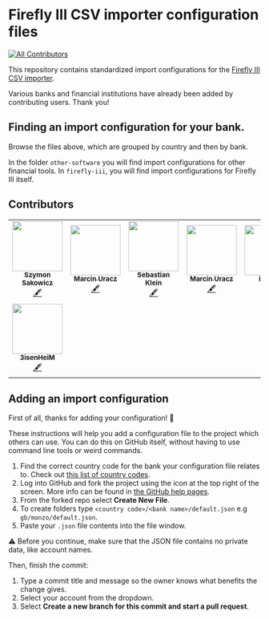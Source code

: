 # Firefly III CSV importer configuration files
<!-- ALL-CONTRIBUTORS-BADGE:START - Do not remove or modify this section -->
[![All Contributors](https://img.shields.io/badge/all_contributors-8-orange.svg?style=flat-square)](#contributors-)
<!-- ALL-CONTRIBUTORS-BADGE:END -->

This repository contains standardized import configurations for the [Firefly III CSV importer](https://github.com/firefly-iii/csv-importer).

Various banks and financial institutions have already been added by contributing users. Thank you!

## Finding an import configuration for your bank.

Browse the files above, which are grouped by country and then by bank.

In the folder `other-software` you will find import configurations for other financial tools. In `firefly-iii`, you will find import configurations for Firefly III itself.

## Contributors

<!-- ALL-CONTRIBUTORS-LIST:START - Do not remove or modify this section -->
<!-- prettier-ignore-start -->
<!-- markdownlint-disable -->
<table>
  <tr>
    <td align="center"><a href="https://sakowi.cz"><img src="https://avatars0.githubusercontent.com/u/13169301?v=4" width="100px;" alt=""/><br /><sub><b>Szymon Sakowicz</b></sub></a><br /><a href="#content-sakowicz" title="Content">🖋</a></td>
    <td align="center"><a href="https://github.com/muracz"><img src="https://avatars1.githubusercontent.com/u/9215725?v=4" width="100px;" alt=""/><br /><sub><b>Marcin Uracz</b></sub></a><br /><a href="#content-muracz" title="Content">🖋</a></td>
    <td align="center"><a href="https://github.com/sebastianklein96"><img src="https://avatars2.githubusercontent.com/u/22731416?v=4" width="100px;" alt=""/><br /><sub><b>Sebastian Klein</b></sub></a><br /><a href="#content-sebastianklein96" title="Content">🖋</a></td>
    <td align="center"><a href="https://github.com/muracz"><img src="https://avatars1.githubusercontent.com/u/9215725?v=4" width="100px;" alt=""/><br /><sub><b>Marcin Uracz</b></sub></a><br /><a href="#content-muracz" title="Content">🖋</a></td>
    <td align="center"><a href="https://github.com/ilakast"><img src="https://avatars3.githubusercontent.com/u/1414477?v=4" width="100px;" alt=""/><br /><sub><b>ilakast</b></sub></a><br /><a href="https://github.com/firefly-iii/import-configurations/commits?author=ilakast" title="Documentation">📖</a> <a href="#content-ilakast" title="Content">🖋</a></td>
    <td align="center"><a href="https://github.com/baocin"><img src="https://avatars0.githubusercontent.com/u/5463986?v=4" width="100px;" alt=""/><br /><sub><b>Michael Pedersen</b></sub></a><br /><a href="#plugin-baocin" title="Plugin/utility libraries">🔌</a></td>
    <td align="center"><a href="https://federicociro.com"><img src="https://avatars2.githubusercontent.com/u/25438748?v=4" width="100px;" alt=""/><br /><sub><b>Federico</b></sub></a><br /><a href="https://github.com/firefly-iii/import-configurations/issues?q=author%3Afedericociro" title="Bug reports">🐛</a></td>
  </tr>
  <tr>
    <td align="center"><a href="https://github.com/3isenHeiM"><img src="https://avatars0.githubusercontent.com/u/26417172?v=4" width="100px;" alt=""/><br /><sub><b>3isenHeiM</b></sub></a><br /><a href="#content-3isenHeiM" title="Content">🖋</a></td>
  </tr>
</table>

<!-- markdownlint-enable -->
<!-- prettier-ignore-end -->
<!-- ALL-CONTRIBUTORS-LIST:END -->

## Adding an import configuration

First of all, thanks for adding your configuration! 🎉

These instructions will help you add a configuration file to the project which others can use. You can do this on GitHub itself, without having to use command line tools or weird commands.

1. Find the correct country code for the bank your configuration file relates to. Check out [this list of country codes](https://en.wikipedia.org/wiki/ISO_3166-1_alpha-2#Officially_assigned_code_elements).
2. Log into GitHub and fork the project using the icon at the top right of the screen.  More info can be found in [the GitHub help pages](https://docs.github.com/en/github/getting-started-with-github/fork-a-repo).
3. From the forked repo select **Create New File**.
4. To create folders type `<country code>/<bank name>/default.json` e.g `gb/monzo/default.json`.
5. Paste your `.json` file contents into the file window.

⚠️ Before you continue, make sure that the JSON file contains no private data, like account names.

Then, finish the commit:

1. Type a commit title and message so the owner knows what benefits the change gives.
2. Select your account from the dropdown.
3. Select __Create a new branch for this commit and start a pull request__.
